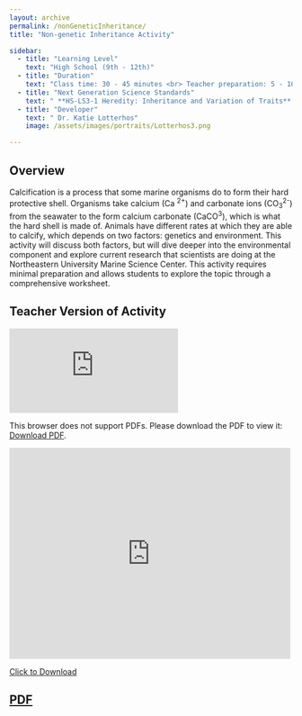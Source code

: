 ```yaml
---
layout: archive 
permalink: /nonGeneticInheritance/
title: "Non-genetic Inheritance Activity"

sidebar:
  - title: "Learning Level"
    text: "High School (9th - 12th)"
  - title: "Duration"
    text: "Class time: 30 - 45 minutes <br> Teacher preparation: 5 - 10 minutes"
  - title: "Next Generation Science Standards"
    text: " **HS-LS3-1 Heredity: Inheritance and Variation of Traits** <br> Ask questions to clarify relationships about the role of DNA and chromosomes in coding the instructions for characteristic traits passed from parents to offspring."
  - title: "Developer"
    text: " Dr. Katie Lotterhos"
    image: /assets/images/portraits/Lotterhos3.png

---
```


## Overview 

Calcification is a process that some marine organisms do to form their hard protective shell. Organisms take calcium (Ca <sup>2+</sup>) and carbonate ions (CO<sub>3</sub><sup>2-</sup>) from the seawater to the form calcium carbonate (CaCO<sup>3</sup>), which is what the hard shell is made of. Animals have different rates at which they are able to calcify, which depends on two factors: genetics and environment. This activity will discuss both factors, but will dive deeper into the environmental component and explore current research that scientists are doing at the Northeastern University Marine Science Center. This activity requires minimal preparation and allows students to explore the topic through a comprehensive worksheet.
 
## Teacher Version of Activity

<object data="https://drive.google.com/file/d/17ufeWbeoq64AtSmPvFwwhbSiFY0faqOU/view?usp=sharing" type="application/pdf" width="700px" height="700px">
    <embed src="https://drive.google.com/file/d/17ufeWbeoq64AtSmPvFwwhbSiFY0faqOU/view?usp=sharing">
        <p>This browser does not support PDFs. Please download the PDF to view it: <a href="https://drive.google.com/file/d/17ufeWbeoq64AtSmPvFwwhbSiFY0faqOU/view?usp=sharing">Download PDF</a>.</p>
</object>

<embed src="https://drive.google.com/viewerng/viewer?embedded=true&url=https://drive.google.com/file/d/17ufeWbeoq64AtSmPvFwwhbSiFY0faqOU/view?usp=sharing" width="500" height="375">

<a href="https://raw.githubusercontent.com/EvolutionWorkshop/EvolutionWorkshop.github.io/blob/master/assets/activityPDF/nonGeneticInheritanceActivity.pdf" download>Click to Download</a>

## [PDF](https://raw.githubusercontent.com/EvolutionWorkshop/EvolutionWorkshop.github.io/blob/master/assets/activityPDF/nonGeneticInheritanceActivity.pdf)
